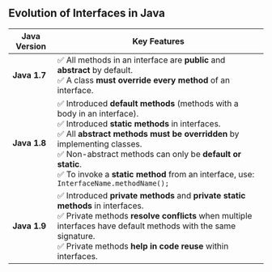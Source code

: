 ## Evolution of Interfaces in Java

| **Java Version** | **Key Features** |
|----------------|------------------------------------------------|
| **Java 1.7**  | ✅ All methods in an interface are **public** and **abstract** by default.<br>✅ A class **must override every method** of an interface. |
| **Java 1.8**  | ✅ Introduced **default methods** (methods with a body in an interface).<br>✅ Introduced **static methods** in interfaces.<br>✅ All **abstract methods must be overridden** by implementing classes.<br>✅ Non-abstract methods can only be **default or static**.<br>✅ To invoke a **static method** from an interface, use: `InterfaceName.methodName();` |
| **Java 1.9**  | ✅ Introduced **private methods** and **private static methods** in interfaces.<br>✅ Private methods **resolve conflicts** when multiple interfaces have default methods with the same signature.<br>✅ Private methods **help in code reuse** within interfaces. |

